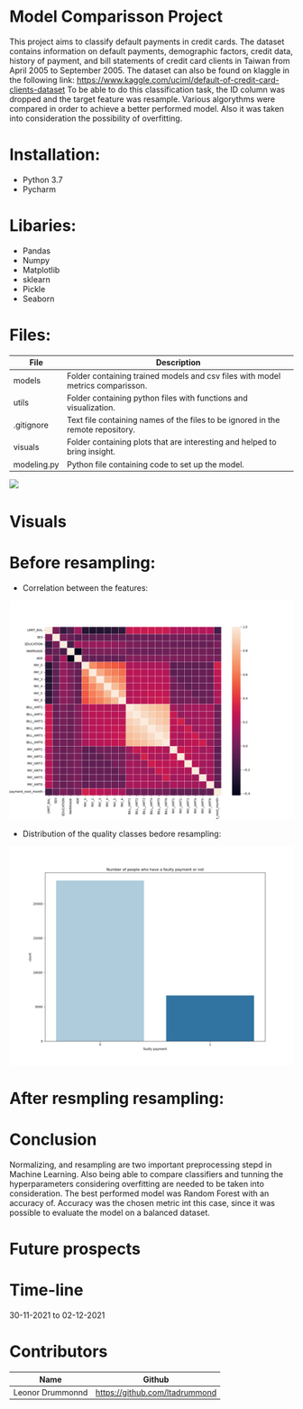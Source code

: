 # Model Comparisson Project


This project aims to classify default payments in credit cards. The dataset contains information on default payments, demographic factors, credit data, history of payment, and bill statements of credit card clients in Taiwan from April 2005 to September 2005. The dataset can also be found on klaggle in the following link: https://www.kaggle.com/uciml/default-of-credit-card-clients-dataset
To be able to do this classification task, the ID column was dropped and the target feature was resample. Various algorythms were compared in order to achieve a better performed model. Also it was taken into consideration the possibility of overfitting.

# Installation:
* Python 3.7
* Pycharm

# Libaries:
* Pandas
* Numpy
* Matplotlib
* sklearn
* Pickle
* Seaborn



# Files:


| File                        | Description                                                     |
|-----------------------------|-----------------------------------------------------------------|
| models                | Folder containing trained models and csv files with model metrics comparisson. |
| utils             | Folder containing python files with functions and visualization.|
|.gitignore  | Text file containing names of the files to be ignored in the remote repository. |
| visuals            | Folder containing plots that are interesting and helped to bring insight.  |
| modeling.py            | Python file containing code to set up the model. |

<img src="https://github.com/ltadrummond/challenge-model-comparisson/blob/main/models/model_comparison_before_resampling.csv">

# Visuals

# Before resampling:

* Correlation between the features:
<img src="https://github.com/ltadrummond/challenge-model-comparisson/blob/main/visuals/correlation_features.png">

* Distribution of the quality classes bedore resampling:
<img src="https://github.com/ltadrummond/challenge-model-comparisson/blob/main/visuals/target_features_distribution.png">



# After resmpling resampling:




# Conclusion
Normalizing, and resampling are two important preprocessing stepd in Machine Learning. Also being able to compare classifiers and tunning the hyperparameters considering overfitting are needed to be taken into consideration.
The best performed model was Random Forest with an accuracy of.
Accuracy was the chosen metric int this case, since it was possible to evaluate the model on a balanced dataset.



# Future prospects


# Time-line
30-11-2021 to 02-12-2021

# Contributors
| Name                  | Github                                 |
|-----------------------|----------------------------------------|
|Leonor Drummonnd      | https://github.com/ltadrummond              |
